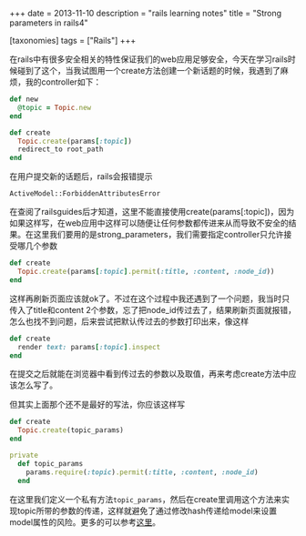 +++
date = 2013-11-10
description = "rails learning notes"
title = "Strong parameters in rails4"

[taxonomies]
tags = ["Rails"]
+++

在rails中有很多安全相关的特性保证我们的web应用足够安全，今天在学习rails时候碰到了这个，当我试图用一个create方法创建一个新话题的时候，我遇到了麻烦，我的controller如下：

```ruby
def new
  @topic = Topic.new
end

def create
  Topic.create(params[:topic])
  redirect_to root_path
end
```  
  
在用户提交新的话题后，rails会报错提示  

`ActiveModel::ForbiddenAttributesError`

在查阅了railsguides后才知道，这里不能直接使用create(params[:topic])，因为如果这样写，在web应用中这样可以随便让任何参数都传进来从而导致不安全的结果。在这里我们要用的是strong_parameters，我们需要指定controller只允许接受哪几个参数

```ruby
def create
  Topic.create(params[:topic].permit(:title, :content, :node_id))
end
```


这样再刷新页面应该就ok了。不过在这个过程中我还遇到了一个问题，我当时只传入了title和content 2个参数，忘了把node_id传过去了，结果刷新页面就报错，怎么也找不到问题，后来尝试把默认传过去的参数打印出来，像这样

```ruby
def create
  render text: params[:topic].inspect
end
```

在提交之后就能在浏览器中看到传过去的参数以及取值，再来考虑create方法中应该怎么写了。

但其实上面那个还不是最好的写法，你应该这样写

```ruby
def create
  Topic.create(topic_params)
end

private
  def topic_params
    params.require(:topic).permit(:title, :content, :node_id)
  end
```

在这里我们定义一个私有方法`topic_params`，然后在create里调用这个方法来实现topic所带的参数的传递，这样就避免了通过修改hash传递给model来设置model属性的风险。更多的可以参考[这里](http://weblog.rubyonrails.org/2012/3/21/strong-parameters/)。
